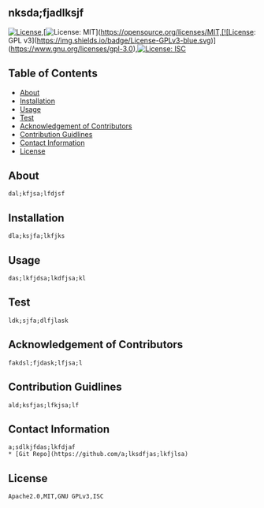 

## nksda;fjadlksjf
[![License](https://img.shields.io/badge/License-Apache%202.0-blue.svg)](https://opensource.org/licenses/Apache-2.0),[![License: MIT](https://img.shields.io/badge/License-MIT-yellow.svg)](https://opensource.org/licenses/MIT,[![License: GPL v3](https://img.shields.io/badge/License-GPLv3-blue.svg)](https://www.gnu.org/licenses/gpl-3.0),[![License: ISC](https://img.shields.io/badge/License-ISC-blue.svg)](https://opensource.org/licenses/ISC)

## Table of Contents
- [About](#about)
- [Installation](#installation)
- [Usage](#usage)
- [Test](#test)
- [Acknowledgement of Contributors](#acknowledgement)
- [Contribution Guidlines](#contributing)
- [Contact Information](#contact)
- [License](#license)

## About <a name = "about"></a>
    dal;kfjsa;lfdjsf

## Installation <a name = "installation"></a>
    dla;ksjfa;lkfjks

## Usage <a name = "usage"></a>
    das;lkfjdsa;lkdfjsa;kl

## Test <a name = "test"></a>
    ldk;sjfa;dlfjlask

## Acknowledgement of Contributors <a name = "acknowledgement"></a>
    fakdsl;fjdask;lfjsa;l

## Contribution Guidlines <a name = "contributing"></a>
    ald;ksfjas;lfkjsa;lf

## Contact Information <a name = "contact"></a>
    a;sdlkjfdas;lkfdjaf
    * [Git Repo](https://github.com/a;lksdfjas;lkfjlsa)

## License <a name = "license"></a>
    Apache2.0,MIT,GNU GPLv3,ISC

